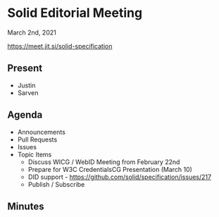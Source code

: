 # Solid Editorial Meeting
March 2nd, 2021

https://meet.jit.si/solid-specification

## Present
* Justin
* Sarven

## Agenda

* Announcements
* Pull Requests
* Issues
* Topic Items
    * Discuss WICG / WebID Meeting from February 22nd
    * Prepare for W3C CredentialsCG Presentation (March 10)
    * DID support - https://github.com/solid/specification/issues/217
    * Publish / Subscribe

## Minutes
